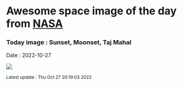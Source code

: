 
# Awesome space image of the day from [NASA](https://api.nasa.gov/)

### Today image : Sunset, Moonset, Taj Mahal
Date : 2022-10-27

![](https://apod.nasa.gov/apod/image/2210/2022-10-25pseTaj600h.jpg)

<small>Latest update : Thu Oct 27 20:19:03 2022</small>
        